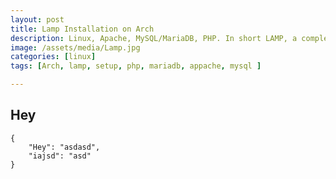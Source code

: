 ```yaml
---
layout: post
title: Lamp Installation on Arch 
description: Linux, Apache, MySQL/MariaDB, PHP. In short LAMP, a complete Open Source solution for web-developer.
image: /assets/media/Lamp.jpg
categories: [linux]
tags: [Arch, lamp, setup, php, mariadb, appache, mysql ]

---
```

## Hey

```
{
    "Hey": "asdasd",
    "iajsd": "asd"
}
```